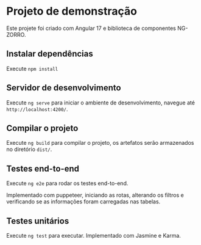 # Projeto de demonstração

Este projete foi criado com Angular 17 e biblioteca de componentes NG-ZORRO.

## Instalar dependências

Execute `npm install` 

## Servidor de desenvolvimento

Execute `ng serve` para iniciar o ambiente de desenvolvimento, navegue até `http://localhost:4200/`. 

## Compilar o projeto

Execute `ng build` para compilar o projeto, os artefatos serão armazenados no diretório `dist/`.

## Testes end-to-end

Execute `ng e2e` para rodar os testes end-to-end.

Implementado com puppeteer, iniciando as rotas, alterando os filtros e verificando se as informações foram carregadas nas tabelas.

## Testes unitários

Execute `ng test` para executar.
Implementado com Jasmine e Karma. 